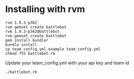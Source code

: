 # Installing with rvm

    rvm 1.9.3-p362
    rvm gemset create battlebot
    rvm 1.9.3-p362@battlebot
    rvm gemset create battlebot
    gem install bundler
    bundle install
    cp team_config.yml.example team_config.yml
    chmod 755 battlebot.rb

Update your team_config.yml with your api key and team id

    ./battlebot.rb
